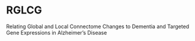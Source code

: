 # RGLCG
Relating Global and Local Connectome Changes to Dementia and Targeted Gene Expressions in Alzheimer’s Disease
